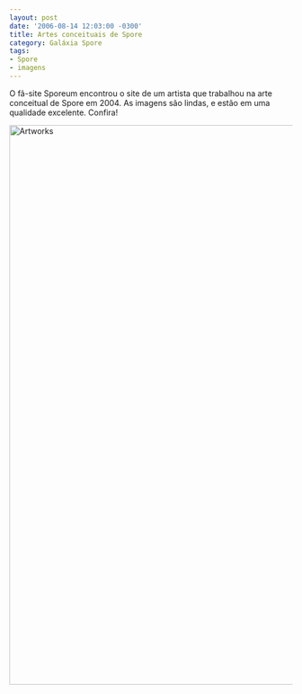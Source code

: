 ```yaml
---
layout: post
date: '2006-08-14 12:03:00 -0300'
title: Artes conceituais de Spore
category: Galáxia Spore
tags:
- Spore
- imagens
---
```

O fã-site Sporeum encontrou o site de um artista que trabalhou na arte conceitual de Spore em 2004. As imagens são lindas, e estão em uma qualidade excelente. Confira!

<a data-flickr-embed="true" data-footer="true"  href="https://www.flickr.com/photos/esporo/albums/72157677912998267" title="Artworks"><img src="https://live.staticflickr.com/65535/46781583925_293f3205e6_o.jpg" width="671" height="996" alt="Artworks"></a><script async src="//embedr.flickr.com/assets/client-code.js" charset="utf-8"></script>
